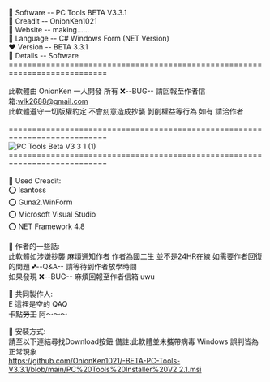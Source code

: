  🎁 Software -- PC Tools BETA V3.3.1 <br />
 🎀 Creadit  -- OnionKen1021<br />
 📀 Website  -- making...... <br />
 🛑 Language -- C# Windows Form (NET Version) <br />
 ❤️ Version  -- BETA 3.3.1 <br />
 🚩 Details  -- Software <br />
 ===========================================================================<br />
 <br />
 此軟體由 OnionKen 一人開發 所有 ❌--BUG-- 請回報至作者信箱:wlk2688@gmail.com<br />
 此軟體遵守一切版權約定 不會刻意造成抄襲 剝削權益等行為 如有 請洽作者<br />
 <br />
 ===========================================================================<br />
 ![PC Tools Beta V3 3 1 (1)](https://user-images.githubusercontent.com/106968025/204083858-d47a5f16-0cfd-40c5-b2b3-7eb17f6b6a25.png) <br />
 ===========================================================================<br />
 <br />
 🎁 Used Creadit: <br />
 ⭕ lsantoss <br />
 ⭕ Guna2.WinForm <br />
 ⭕ Microsoft Visual Studio <br />
 ⭕ NET Framework 4.8 <br />
 
 🎁 作者的一些話: <br /> 
 此軟體如涉嫌抄襲 麻煩通知作者 作者為國二生 並不是24HR在線 如需要作者回復的問題 💕--Q&A-- 請等待到作者放學時間 <br />
 如果發現 ❌--BUG-- 麻煩回報至作者信箱 uwu <br />
 
 🎁 共同製作人: <br /> 
 E 這裡是空的 QAQ <br /> 
 卡點~~勞工~~ 阿～～～
 
 🎁 安裝方式: <br /> 
 請至以下連結尋找Download按鈕 備註:此軟體並未攜帶病毒 Windows 誤判皆為正常現象 <br /> 
 https://github.com/OnionKen1021/-BETA-PC-Tools-V3.3.1/blob/main/PC%20Tools%20Installer%20V2.2.1.msi
